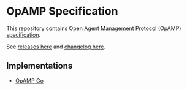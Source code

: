 # OpAMP Specification

This repository contains Open Agent Management Protocol (OpAMP)
[specification](specification.md).

See [releases here](https://github.com/open-telemetry/opamp-spec/releases) and [changelog here](CHANGELOG.md).

## Implementations

- [OpAMP Go](https://github.com/open-telemetry/opamp-go)
